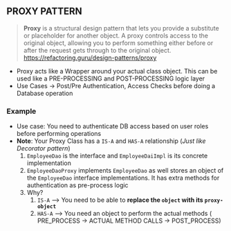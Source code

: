 ## **PROXY PATTERN**

  > **Proxy** is a structural design pattern that lets you provide a substitute or placeholder for another object. A proxy controls access to the original object, allowing you to perform something either before or after the request gets through to the original object.
  https://refactoring.guru/design-patterns/proxy

- Proxy acts like a Wrapper around your actual class object. This can be used like a PRE-PROCESSING and POST-PROCESSING logic layer
- Use Cases → Post/Pre Authentication, Access Checks before doing a Database operation

### Example
- Use case: You need to authenticate DB access based on user roles before performing operations
- **Note**: Your Proxy Class has a `IS-A` and `HAS-A` relationship (_Just like Decorator pattern_)
  1. `EmployeeDao` is the interface and `EmployeeDaiImpl` is its concrete implementation
  2. `EmployeeDaoProxy` implements `EmployeeDao` as well stores an object of the `EmployeeDao` interface implementations. It has extra methods for authentication as pre-process logic
  3. Why?
     1. `IS-A` --> You need to be able to **replace the `object` with its `proxy-object`**
     2. `HAS-A` --> You need an object to perform the actual methods ( PRE_PROCESS -> ACTUAL METHOD CALLS -> POST_PROCESS)